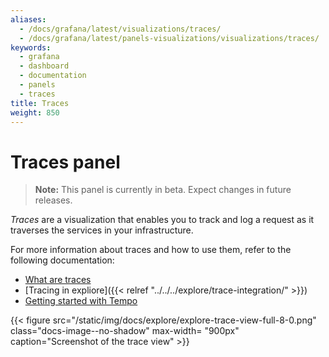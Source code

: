 ```yaml
---
aliases:
  - /docs/grafana/latest/visualizations/traces/
  - /docs/grafana/latest/panels-visualizations/visualizations/traces/
keywords:
  - grafana
  - dashboard
  - documentation
  - panels
  - traces
title: Traces
weight: 850
---
```


# Traces panel

> **Note:** This panel is currently in beta. Expect changes in future releases.

_Traces_ are a visualization that enables you to track and log a request as it traverses the services in your infrastructure.

For more information about traces and how to use them, refer to the following documentation:

- [What are traces](https://grafana.com/docs/grafana-cloud/traces)
- [Tracing in expliore]({{< relref "../../../explore/trace-integration/" >}})
- [Getting started with Tempo](https://grafana.com/docs/tempo/latest/getting-started)

{{< figure src="/static/img/docs/explore/explore-trace-view-full-8-0.png" class="docs-image--no-shadow" max-width= "900px" caption="Screenshot of the trace view" >}}
